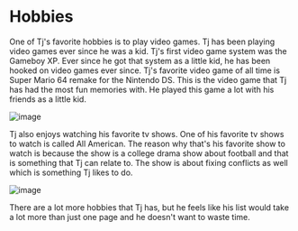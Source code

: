 # Hobbies

One of Tj's favorite hobbies is to play video games. Tj has been playing video games ever since he was a kid. Tj's first video game system was the Gameboy XP. Ever since he got that system as a little kid, he has been hooked on video games ever since. Tj's favorite video game of all time is Super Mario 64 remake for the Nintendo DS. This is the video game that Tj has had the most fun memories with. He played this game a lot with his friends as a little kid.

![image](https://user-images.githubusercontent.com/128004223/225762317-4f260786-16ea-452a-962b-90ef30951d01.png)

Tj also enjoys watching his favorite tv shows. One of his favorite tv shows to watch is called All American. The reason why that's his favorite show to watch is because the show is a college drama show about football and that is something that Tj can relate to. The show is about fixing conflicts as well which is something Tj likes to do.

![image](https://user-images.githubusercontent.com/128004223/225763180-4936e078-505c-428f-81e8-539920455fcd.png)

There are a lot more hobbies that Tj has, but he feels like his list would take a lot more than just one page and he doesn't want to waste time.

